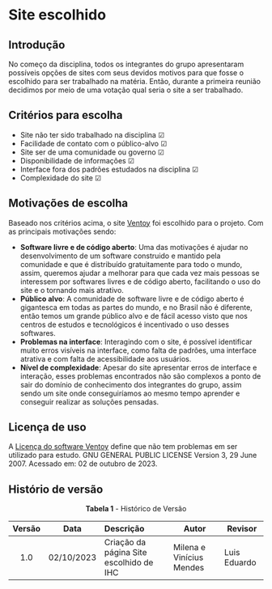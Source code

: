 # Site escolhido

## Introdução

No começo da disciplina, todos os integrantes do grupo apresentaram possíveis opções de sites com seus devidos motivos para que fosse o escolhido para ser trabalhado na matéria. Então, durante a primeira reunião decidimos por meio de uma votação qual seria o site a ser trabalhado. 

## Critérios para escolha

* Site não ter sido trabalhado na disciplina ☑
* Facilidade de contato com o público-alvo ☑
* Site ser de uma comunidade ou governo ☑
* Disponibilidade de informações ☑
* Interface fora dos padrões estudados na disciplina ☑
* Complexidade do site ☑

## Motivações de escolha

Baseado nos critérios acima, o site [Ventoy](https://www.ventoy.net/en/index.html) foi escolhido para o projeto. Com as principais motivações sendo:

* __Software livre e de código aberto__: Uma das motivações é ajudar no desenvolvimento de um software construido e mantido pela comunidade e que é distribuído gratuitamente para todo o mundo, assim, queremos ajudar a melhorar para que cada vez mais pessoas se interessem por softwares livres e de código aberto, facilitando o uso do site e o tornando mais atrativo.
* __Público alvo__: A comunidade de software livre e de código aberto é gigantesca em todas as partes do mundo, e no Brasil não é diferente, então temos um grande público alvo e de fácil acesso visto que nos centros de estudos e tecnológicos é incentivado o uso desses softwares.
* __Problemas na interface__: Interagindo com o site, é possível identificar muito erros visíveis na interface, como falta de padrões, uma interface atrativa e com falta de acessibilidade aos usuários.
* __Nível de complexidade__: Apesar do site apresentar erros de interface e interação, esses problemas encontrados não são complexos a ponto de sair do domínio de conhecimento dos integrantes do grupo, assim sendo um site onde conseguiríamos ao mesmo tempo aprender e conseguir realizar as soluções pensadas.

## Licença de uso 

A [Licença do software Ventoy](../assets/Licenca_uso) define que não tem problemas em ser utilizado para estudo. GNU GENERAL PUBLIC LICENSE
Version 3, 29 June 2007. Acessado em: 02 de outubro de 2023.

## Histório de versão

<center>

**Tabela 1** - Histórico de Versão

| Versão| Data      | Descrição | Autor | Revisor       |
| :-:   | :-:       | :--       | --    | --            |
| 1.0   |02/10/2023 |Criação da página Site escolhido de IHC| Milena e Vinícius Mendes  | Luis Eduardo |

</center>